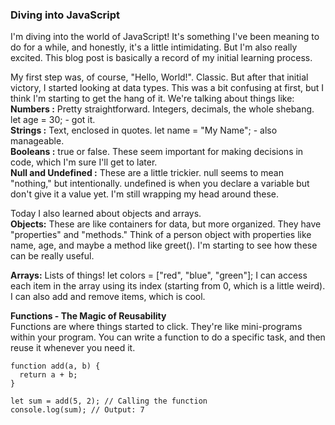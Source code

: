 ### **Diving into JavaScript** 
I'm diving into the world of JavaScript!  It's something I've been meaning to do for a while, and honestly, it's a little intimidating. But I'm also really excited.  This blog post is basically a record of my initial learning process.

My first step was, of course, "Hello, World!".  Classic.  But after that initial victory, I started looking at data types.  This was a bit confusing at first, but I think I'm starting to get the hang of it.  We're talking about things like:    
**Numbers :** Pretty straightforward. Integers, decimals, the whole shebang. let age = 30; - got it.  
**Strings :** Text, enclosed in quotes. let name = "My Name"; - also manageable.  
**Booleans :** true or false. These seem important for making decisions in code, which I'm sure I'll get to later.   
**Null and Undefined :** These are a little trickier. null seems to mean "nothing," but intentionally. undefined is when you declare a variable but don't give it a value yet. I'm still wrapping my head around these.
 
Today I also learned about objects and arrays.         
**Objects:** These are like containers for data, but more organized. They have "properties" and "methods." Think of a person object with properties like name, age, and maybe a method like greet(). I'm starting to see how these can be really useful.

**Arrays:** Lists of things! let colors = ["red", "blue", "green"]; I can access each item in the array using its index (starting from 0, which is a little weird). I can also add and remove items, which is cool.

**Functions - The Magic of Reusability**   
Functions are where things started to click.  They're like mini-programs within your program.  You can write a function to do a specific task, and then reuse it whenever you need it.
```
function add(a, b) {
  return a + b;
}

let sum = add(5, 2); // Calling the function
console.log(sum); // Output: 7
```
